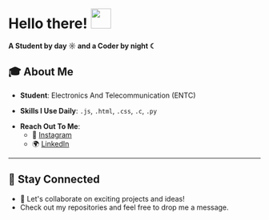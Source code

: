 # Hello there! <img src="https://github.com/user-attachments/assets/ef8aa47e-72db-4604-9985-6107dc3ad4cb" width="40" height="40" />

**A Student by day ☼ and a Coder by night ☾**
<!--
<p align="left">
  <img src="https://komarev.com/ghpvc/?username=ved7482&label=Profile%20views&color=FFA500&style=flat" alt="Profile Views" />
</p>
-->

## 🎓 About Me

- **Student**: Electronics And Telecommunication (ENTC) 
<!-- - **Portfolio**: [Moncy](https://www.moncy.dev/) -->
- **Skills I Use Daily**: `.js`, `.html`, `.css`, `.c`, `.py` 
<!-- 
- **Passions**:  
  - 
  -   
  -  
  -    
- **Currently Learning**: `React.js`  
- **Working On**: Learning projects on WEB Development -->
- **Reach Out To Me**:  
  - 📸 [Instagram](https://www.instagram.com/divyanshu_nikhade/)  
  - 🌍 [LinkedIn](https://www.linkedin.com/in/divyanshu-nikhade-a887b5331/)
  <!--
  - 🖋️ [Blog]( )  
  - 📺 [YouTube](https://www.youtube.com/@DivyanshuNikhade)  
  - 💼 [Portfolio](https://www.moncy.dev/) -->

---

<!-- 
## 🏆 Contributions

---



## 📊 Metrics
 
### Notable Contributions


---

### Achievements

--- 
-->

## 🚀 Stay Connected

- 🌟 Let's collaborate on exciting projects and ideas!  
- Check out my repositories and feel free to drop me a message.
